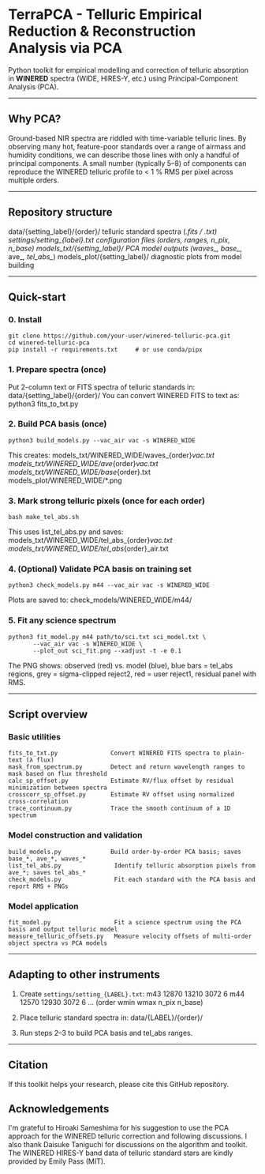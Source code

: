 # TerraPCA - Telluric Empirical Reduction & Reconstruction Analysis via PCA
Python toolkit for empirical modelling and correction of telluric absorption  
in **WINERED** spectra (WIDE, HIRES-Y, etc.) using Principal-Component Analysis (PCA).

---

## Why PCA?
Ground-based NIR spectra are riddled with time-variable telluric lines.
By observing many hot, feature-poor standards over a range of airmass and
humidity conditions, we can describe those lines with only a handful of
principal components.  A small number (typically 5–8) of components can
reproduce the WINERED telluric profile to < 1 % RMS per pixel across multiple orders.

---

## Repository structure
data/{setting_label}/{order}/        telluric standard spectra (*.fits / *.txt)
settings/setting_{label}.txt          configuration files (orders, ranges, n_pix, n_base)
models_txt/{setting_label}/           PCA model outputs (waves_*, base_*, ave_*, tel_abs_*)
models_plot/{setting_label}/           diagnostic plots from model building

---

## Quick-start

### 0. Install
    git clone https://github.com/your-user/winered-telluric-pca.git
    cd winered-telluric-pca
    pip install -r requirements.txt     # or use conda/pipx

### 1. Prepare spectra (once)
Put 2-column text or FITS spectra of telluric standards in:
    data/{setting_label}/{order}/
You can convert WINERED FITS to text as:
    python3 fits_to_txt.py

### 2. Build PCA basis (once)
    python3 build_models.py --vac_air vac -s WINERED_WIDE
This creates:
    models_txt/WINERED_WIDE/waves_{order}_vac.txt
    models_txt/WINERED_WIDE/ave_{order}_vac.txt
    models_txt/WINERED_WIDE/base_{order}.txt
    models_plot/WINERED_WIDE/*.png

### 3. Mark strong telluric pixels (once for each order)
    bash make_tel_abs.sh
This uses list_tel_abs.py and saves:
    models_txt/WINERED_WIDE/tel_abs_{order}_vac.txt
    models_txt/WINERED_WIDE/tel_abs_{order}_air.txt

### 4. (Optional) Validate PCA basis on training set
    python3 check_models.py m44 --vac_air vac -s WINERED_WIDE
Plots are saved to:
    check_models/WINERED_WIDE/m44/

### 5. Fit any science spectrum
    python3 fit_model.py m44 path/to/sci.txt sci_model.txt \
           --vac_air vac -s WINERED_WIDE \
           --plot_out sci_fit.png --xadjust -t -e 0.1
The PNG shows:
   observed (red) vs. model (blue),
   blue bars = tel_abs regions,
   grey = sigma-clipped reject2,
   red = user reject1,
   residual panel with RMS.

---

## Script overview

### Basic utilities
    fits_to_txt.py               Convert WINERED FITS spectra to plain-text (λ flux)
    mask_from_spectrum.py        Detect and return wavelength ranges to mask based on flux threshold
    calc_sp_offset.py            Estimate RV/flux offset by residual minimization between spectra
    crosscorr_sp_offset.py       Estimate RV offset using normalized cross-correlation
    trace_continuum.py           Trace the smooth continuum of a 1D spectrum

### Model construction and validation
    build_models.py              Build order-by-order PCA basis; saves base_*, ave_*, waves_*
    list_tel_abs.py               Identify telluric absorption pixels from ave_*; saves tel_abs_*
    check_models.py               Fit each standard with the PCA basis and report RMS + PNGs

### Model application
    fit_model.py                  Fit a science spectrum using the PCA basis and output telluric model
    measure_telluric_offsets.py   Measure velocity offsets of multi-order object spectra vs PCA models

---

## Adapting to other instruments
1. Create `settings/setting_{LABEL}.txt`:
       m43 12870 13210 3072 6
       m44 12570 12930 3072 6
       ...
   (order wmin wmax n_pix n_base)

2. Place telluric standard spectra in:
       data/{LABEL}/{order}/
3. Run steps 2–3 to build PCA basis and tel_abs ranges.

---

## Citation
If this toolkit helps your research, please cite this GitHub repository.

## Acknowledgements
I'm grateful to Hiroaki Sameshima for his suggestion to use the PCA approach for
the WINERED telluric correction and following discussions. I also thank Daisuke
Taniguchi for discussions on the algorithm and toolkit. The WINERED HIRES-Y band
data of telluric standard stars are kindly provided by Emily Pass (MIT).
